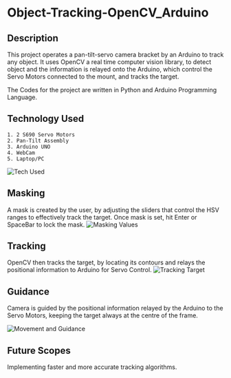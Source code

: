 # Object-Tracking-OpenCV_Arduino


## Description
This project operates a pan-tilt-servo camera bracket by an Arduino to track any object. It uses OpenCV a real time computer vision library, to detect object and the information is relayed onto the Arduino, which control the Servo Motors connected to the mount, and tracks the target.

The Codes for the project are written in Python and Arduino Programming Language.
## Technology Used
    1. 2 S690 Servo Motors
    2. Pan-Tilt Assembly
    3. Arduino UNO
    4. WebCam
    5. Laptop/PC

![Tech Used](https://github.com/aju22/Object-Tracking-OpenCV_Arduino/blob/main/0b06aca20a6b3ea950088cf2372125d6.jpg?raw=true)

## Masking

A mask is created by the user, by adjusting the sliders that control the HSV ranges to effectively track the target.
Once mask is set, hit Enter or SpaceBar to lock the mask.
![Masking Values](https://github.com/aju22/Object-Tracking-OpenCV_Arduino/blob/main/Githubimg.jpg?raw=true)

## Tracking

OpenCV then tracks the target, by locating its contours and relays the positional information to Arduino for Servo Control.
![Tracking Target](https://github.com/aju22/Object-Tracking-OpenCV_Arduino/blob/main/git2.jpg?raw=true)

## Guidance

Camera is guided by the positional information relayed by the Arduino to the Servo Motors, keeping the target always at the centre of the frame.

![Movement and Guidance](https://github.com/aju22/Object-Tracking-OpenCV_Arduino/blob/main/20210429_163852.gif?raw=true)

## Future Scopes

Implementing faster and more accurate tracking algorithms.

